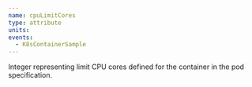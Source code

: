 ```yaml
---
name: cpuLimitCores
type: attribute
units:
events:
  - K8sContainerSample
---
```


Integer representing limit CPU cores defined for the container in the pod specification.